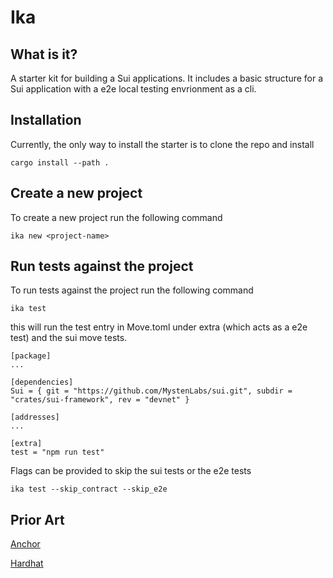 # Ika 

## What is it?
A starter kit for building a Sui applications. It includes a basic structure for a Sui application with a e2e local testing envrionment as a cli.

## Installation
Currently, the only way to install the starter is to clone the repo and install 

```cargo install --path .```

## Create a new project
To create a new project run the following command

```ika new <project-name>```

## Run tests against the project
To run tests against the project run the following command

```ika test```

this will run the test entry in Move.toml under extra (which acts as a e2e test) and the sui move tests.
```
[package]
...

[dependencies]
Sui = { git = "https://github.com/MystenLabs/sui.git", subdir = "crates/sui-framework", rev = "devnet" }

[addresses]
...

[extra]
test = "npm run test"
```

Flags can be provided to skip the sui tests or the e2e tests

```ika test --skip_contract --skip_e2e```


## Prior Art
[Anchor](https://github.com/coral-xyz/anchor)

[Hardhat](https://hardhat.org/)
